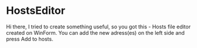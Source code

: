 # HostsEditor
Hi there, I tried to create something useful, so you got this - Hosts file editor created on WinForm.
You can add the new adress(es) on the left side and press Add to hosts.
